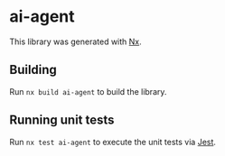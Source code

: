 # ai-agent

This library was generated with [Nx](https://nx.dev).

## Building

Run `nx build ai-agent` to build the library.

## Running unit tests

Run `nx test ai-agent` to execute the unit tests via [Jest](https://jestjs.io).
